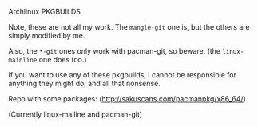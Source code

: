 Archlinux PKGBUILDS

Note, these are not all my work. The `mangle-git` one is, but the others are simply modified by me.

Also, the `*-git` ones only work with pacman-git, so beware. (the `linux-mainline` one does too.)

If you want to use any of these pkgbuilds, I cannot be responsible for anything they might do, and all that nonsense. 

Repo with some packages:
(http://sakuscans.com/pacmanpkg/x86_64/)

(Currently linux-mailine and pacman-git)
